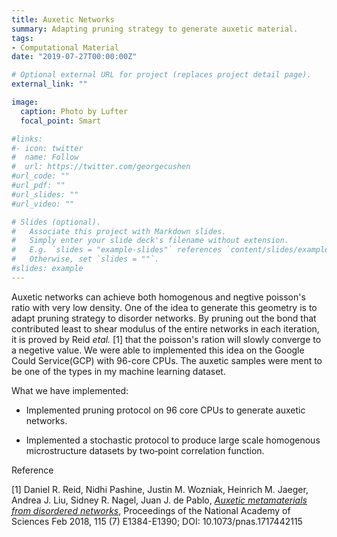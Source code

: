 ```yaml
---
title: Auxetic Networks
summary: Adapting pruning strategy to generate auxetic material.
tags:
- Computational Material
date: "2019-07-27T00:00:00Z"

# Optional external URL for project (replaces project detail page).
external_link: ""

image:
  caption: Photo by Lufter
  focal_point: Smart

#links:
#- icon: twitter
#  name: Follow
#  url: https://twitter.com/georgecushen
#url_code: ""
#url_pdf: ""
#url_slides: ""
#url_video: ""

# Slides (optional).
#   Associate this project with Markdown slides.
#   Simply enter your slide deck's filename without extension.
#   E.g. `slides = "example-slides"` references `content/slides/example-slides.md`.
#   Otherwise, set `slides = ""`.
#slides: example
---
```


Auxetic networks can achieve both homogenous and negtive poisson's ratio with very low density. One of the idea to generate this geometry is to adapt pruning strategy to disorder networks. By pruning out the bond that contributed least to shear modulus of the entire networks in each iteration, it is proved by Reid *etal.* [1]  that the poisson's ration will slowly converge to a negetive value. We were able to implemented this idea on the Google Could Service(GCP) with 96-core CPUs. The auxetic samples were ment to be one of the types in my machine learning dataset. 

What we have implemented:

* Implemented pruning protocol on 96 core CPUs to generate auxetic networks.

* Implemented a stochastic protocol to produce large scale homogenous microstructure datasets by two‑point correlation function.

Reference

[1] Daniel R. Reid, Nidhi Pashine, Justin M. Wozniak, Heinrich M. Jaeger, Andrea J. Liu, Sidney R. Nagel, Juan J. de Pablo, *[Auxetic metamaterials from disordered networks](https://www.pnas.org/content/115/7/E1384)*, Proceedings of the National Academy of Sciences Feb 2018, 115 (7) E1384-E1390; DOI: 10.1073/pnas.1717442115